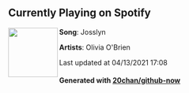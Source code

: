## Currently Playing on Spotify

[<img align="left" width="100" src="https://i.scdn.co/image/ab67616d00001e02a019b3d28cb8e6ae5c77a4bc">](https://open.spotify.com/album/4H3mlT00kr4bJrY80GOFnx)

**Song**: Josslyn

**Artists**: Olivia O'Brien

Last updated at 04/13/2021 17:08

#### Generated with [20chan/github-now](https://github.com/20chan/github-now)
